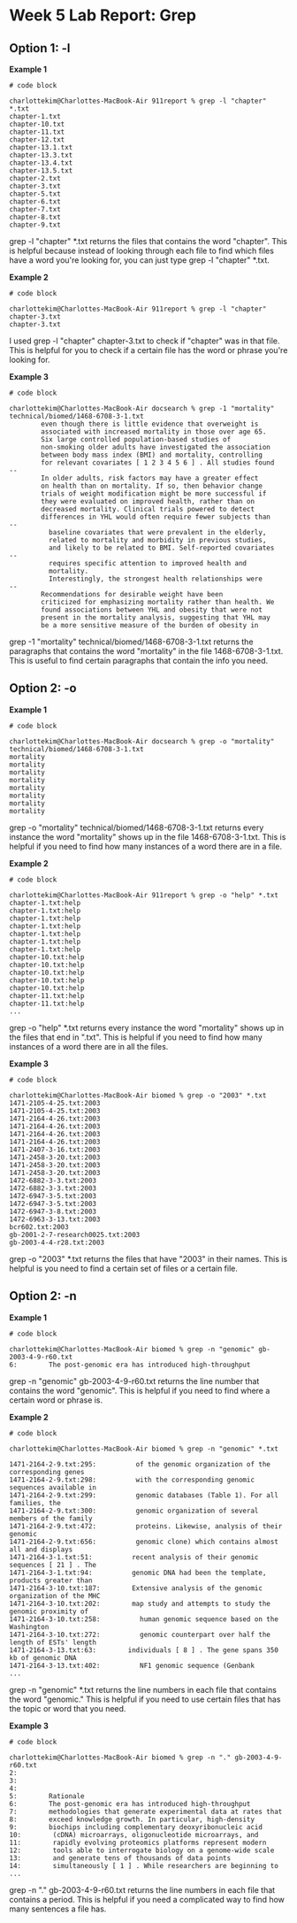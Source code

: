 # **Week 5 Lab Report: Grep**

## **Option 1: -l**

**Example 1**

```
# code block

charlottekim@Charlottes-MacBook-Air 911report % grep -l "chapter" *.txt 
chapter-1.txt
chapter-10.txt
chapter-11.txt
chapter-12.txt
chapter-13.1.txt
chapter-13.3.txt
chapter-13.4.txt
chapter-13.5.txt
chapter-2.txt
chapter-3.txt
chapter-5.txt
chapter-6.txt
chapter-7.txt
chapter-8.txt
chapter-9.txt

```
grep -l "chapter" *.txt returns the files that contains the word "chapter". This is helpful because instead of looking through each file to find which files have a word you're looking for, you can just type grep -l "chapter" *.txt. 

**Example 2**

```
# code block

charlottekim@Charlottes-MacBook-Air 911report % grep -l "chapter" chapter-3.txt
chapter-3.txt

```

I used grep -l "chapter" chapter-3.txt to check if "chapter" was in that file. This is helpful for you to check if a certain file has the word or phrase you're looking for.

**Example 3**

```
# code block

charlottekim@Charlottes-MacBook-Air docsearch % grep -1 "mortality" technical/biomed/1468-6708-3-1.txt 
        even though there is little evidence that overweight is
        associated with increased mortality in those over age 65.
        Six large controlled population-based studies of
        non-smoking older adults have investigated the association
        between body mass index (BMI) and mortality, controlling
        for relevant covariates [ 1 2 3 4 5 6 ] . All studies found
--
        In older adults, risk factors may have a greater effect
        on health than on mortality. If so, then behavior change
        trials of weight modification might be more successful if
        they were evaluated on improved health, rather than on
        decreased mortality. Clinical trials powered to detect
        differences in YHL would often require fewer subjects than
--
          baseline covariates that were prevalent in the elderly,
          related to mortality and morbidity in previous studies,
          and likely to be related to BMI. Self-reported covariates
--
          requires specific attention to improved health and
          mortality.
          Interestingly, the strongest health relationships were
--
        Recommendations for desirable weight have been
        criticized for emphasizing mortality rather than health. We
        found associations between YHL and obesity that were not
        present in the mortality analysis, suggesting that YHL may
        be a more sensitive measure of the burden of obesity in

```

grep -1 "mortality" technical/biomed/1468-6708-3-1.txt returns the paragraphs that contains the word "mortality" in the file 1468-6708-3-1.txt. This is useful to find certain paragraphs that contain the info you need.

## **Option 2: -o**

**Example 1**

```
# code block

charlottekim@Charlottes-MacBook-Air docsearch % grep -o "mortality" technical/biomed/1468-6708-3-1.txt 
mortality
mortality
mortality
mortality
mortality
mortality
mortality
mortality

```

grep -o "mortality" technical/biomed/1468-6708-3-1.txt returns every instance the word "mortality" shows up in the file 1468-6708-3-1.txt. This is helpful if you need to find how many instances of a word there are in a file.
 
**Example 2**

```
# code block

charlottekim@Charlottes-MacBook-Air 911report % grep -o "help" *.txt
chapter-1.txt:help
chapter-1.txt:help
chapter-1.txt:help
chapter-1.txt:help
chapter-1.txt:help
chapter-1.txt:help
chapter-1.txt:help
chapter-10.txt:help
chapter-10.txt:help
chapter-10.txt:help
chapter-10.txt:help
chapter-10.txt:help
chapter-11.txt:help
chapter-11.txt:help
...
```

grep -o "help" *.txt returns every instance the word "mortality" shows up in the files that end in ".txt". This is helpful if you need to find how many instances of a word there are in all the files.

**Example 3**

```
# code block

charlottekim@Charlottes-MacBook-Air biomed % grep -o "2003" *.txt
1471-2105-4-25.txt:2003
1471-2105-4-25.txt:2003
1471-2164-4-26.txt:2003
1471-2164-4-26.txt:2003
1471-2164-4-26.txt:2003
1471-2164-4-26.txt:2003
1471-2407-3-16.txt:2003
1471-2458-3-20.txt:2003
1471-2458-3-20.txt:2003
1471-2458-3-20.txt:2003
1472-6882-3-3.txt:2003
1472-6882-3-3.txt:2003
1472-6947-3-5.txt:2003
1472-6947-3-5.txt:2003
1472-6947-3-8.txt:2003
1472-6963-3-13.txt:2003
bcr602.txt:2003
gb-2001-2-7-research0025.txt:2003
gb-2003-4-4-r28.txt:2003

```

grep -o "2003" *.txt returns the files that have "2003" in their names. This is helpful is you need to find a certain set of files or a certain file.

## **Option 2: -n**

**Example 1**

```
# code block 

charlottekim@Charlottes-MacBook-Air biomed % grep -n "genomic" gb-2003-4-9-r60.txt
6:        The post-genomic era has introduced high-throughput

```

grep -n "genomic" gb-2003-4-9-r60.txt returns the line number that contains the word "genomic". This is helpful if you need to find where a certain word or phrase is.

**Example 2**

```
# code block 

charlottekim@Charlottes-MacBook-Air biomed % grep -n "genomic" *.txt

1471-2164-2-9.txt:295:          of the genomic organization of the corresponding genes
1471-2164-2-9.txt:298:          with the corresponding genomic sequences available in
1471-2164-2-9.txt:299:          genomic databases (Table 1). For all families, the
1471-2164-2-9.txt:300:          genomic organization of several members of the family
1471-2164-2-9.txt:472:          proteins. Likewise, analysis of their genomic
1471-2164-2-9.txt:656:          genomic clone) which contains almost all and displays
1471-2164-3-1.txt:51:          recent analysis of their genomic sequences [ 21 ] . The
1471-2164-3-1.txt:94:          genomic DNA had been the template, products greater than
1471-2164-3-10.txt:187:        Extensive analysis of the genomic organization of the MHC
1471-2164-3-10.txt:202:        map study and attempts to study the genomic proximity of
1471-2164-3-10.txt:258:          human genomic sequence based on the Washington
1471-2164-3-10.txt:272:          genomic counterpart over half the length of ESTs' length
1471-2164-3-13.txt:63:        individuals [ 8 ] . The gene spans 350 kb of genomic DNA
1471-2164-3-13.txt:402:          NF1 genomic sequence (Genbank
...
```

grep -n "genomic" *.txt returns the line numbers in each file that contains the word "genomic." This is helpful if you need to use certain files that has the topic or word that you need.

**Example 3**

```
# code block 

charlottekim@Charlottes-MacBook-Air biomed % grep -n "." gb-2003-4-9-r60.txt
2:  
3:    
4:      
5:        Rationale
6:        The post-genomic era has introduced high-throughput
7:        methodologies that generate experimental data at rates that
8:        exceed knowledge growth. In particular, high-density
9:        biochips including complementary deoxyribonucleic acid
10:        (cDNA) microarrays, oligonucleotide microarrays, and
11:        rapidly evolving proteomics platforms represent modern
12:        tools able to interrogate biology on a genome-wide scale
13:        and generate tens of thousands of data points
14:        simultaneously [ 1 ] . While researchers are beginning to
...
```

grep -n "." gb-2003-4-9-r60.txt returns the line numbers in each file that contains a period. This is helpful if you need a complicated way to find how many sentences a file has.